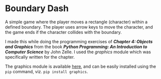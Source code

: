 # Boundary Dash

A simple game where the player moves a rectangle (character) within a defined boundary. The player uses arrow keys to move the character, and the game ends if the character collides with the boundary.

I made this while doing the programming exercises of **_Chapter 4: Objects and Graphics_** from the book **_Python Programming: An Introduction to Computer Science_** by John Zelle. I used the _graphics_ module which was specifically written for the chapter.

The graphics module is available [here](https://pypi.org/project/graphics.py/), and can be easily installed using the `pip` command, viz. `pip install graphics`.
